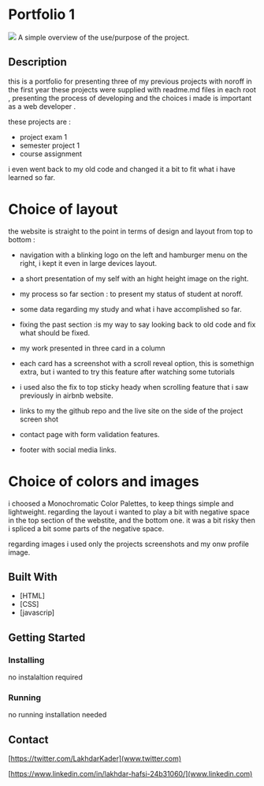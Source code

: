 # Portfolio 1

![](images/portfoli-frame.png)
A simple overview of the use/purpose of the project.

## Description

this is a portfolio for presenting three of my previous projects with noroff in the first year
these projects were supplied with readme.md files in each root , presenting the process of developing and the choices i made is important as a web developer .

these projects are :

- project exam 1
- semester project 1
- course assignment

i even went back to my old code and changed it a bit to fit what i have learned so far.

# Choice of layout

the website is straight to the point in terms of design and layout
from top to bottom :

- navigation with a blinking logo on the left and hamburger menu on the right, i kept it even in large devices layout.

- a short presentation of my self with an hight height image on the right.
- my process so far section : to present my status of student at noroff.
- some data regarding my study and what i have accomplished so far.
- fixing the past section :is my way to say looking back to old code and fix what should be fixed.
- my work presented in three card in a column
- each card has a screenshot with a scroll reveal option, this is somethign extra, but i wanted to try this feature after watching some tutorials
- i used also the fix to top sticky heady when scrolling feature that i saw previously in airbnb website.
- links to my the github repo and the live site on the side of the project screen shot
- contact page with form validation features.
- footer with social media links.

# Choice of colors and images

i choosed a Monochromatic Color Palettes, to keep things simple and lightweight.
regarding the layout i wanted to play a bit with negative space in the top section of the webstite, and the bottom one. it was a bit risky then i spliced a bit some parts of the negative space.

regarding images i used only the projects screenshots and my onw profile image.

## Built With

- [HTML]
- [CSS]
- [javascrip]

## Getting Started

### Installing

no instalaltion required

### Running

no running installation needed

## Contact

[https://twitter.com/LakhdarKader](www.twitter.com)

[https://www.linkedin.com/in/lakhdar-hafsi-24b31060/](www.linkedin.com)
